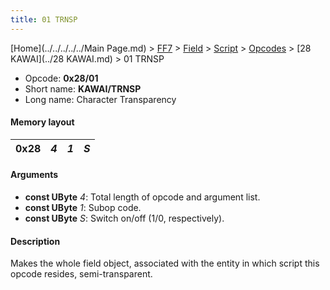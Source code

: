 ```yaml
---
title: 01 TRNSP
---
```


[Home](../../../../../Main Page.md) > [FF7](../../../../../FF7.md) > [Field](../../../../Field.md) > [Script](../../../Script.md) > [Opcodes](../../Opcodes.md) > [28 KAWAI](../28 KAWAI.md) > 01 TRNSP

-   Opcode: **0x28/01**
-   Short name: **KAWAI/TRNSP**
-   Long name: Character Transparency

#### Memory layout

| 0x28 | *4* | *1* | *S* |
|------|-----|-----|-----|

#### Arguments

-   **const UByte** *4*: Total length of opcode and argument list.
-   **const UByte** *1*: Subop code.
-   **const UByte** *S*: Switch on/off (1/0, respectively).

#### Description

Makes the whole field object, associated with the entity in which script this opcode resides, semi-transparent.
